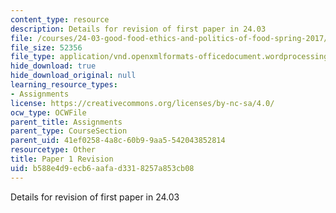 ```yaml
---
content_type: resource
description: Details for revision of first paper in 24.03
file: /courses/24-03-good-food-ethics-and-politics-of-food-spring-2017/b588e4d9ecb6aafad3318257a853cb08_24.03_paper_revision.docx
file_size: 52356
file_type: application/vnd.openxmlformats-officedocument.wordprocessingml.document
hide_download: true
hide_download_original: null
learning_resource_types:
- Assignments
license: https://creativecommons.org/licenses/by-nc-sa/4.0/
ocw_type: OCWFile
parent_title: Assignments
parent_type: CourseSection
parent_uid: 41ef0258-4a8c-60b9-9aa5-542043852814
resourcetype: Other
title: Paper 1 Revision
uid: b588e4d9-ecb6-aafa-d331-8257a853cb08
---
```

Details for revision of first paper in 24.03